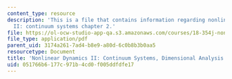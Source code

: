 ```yaml
---
content_type: resource
description: 'This is a file that contains information regarding nonlinear dynamics
  II: continuum systems chapter 2.'
file: https://ol-ocw-studio-app-qa.s3.amazonaws.com/courses/18-354j-nonlinear-dynamics-ii-continuum-systems-spring-2015/051766b6177c971b4cd0f005ddfdfe17_MIT18_354JS15_Ch2.pdf
file_type: application/pdf
parent_uid: 3174a261-7ad4-b8e9-a80d-6c0b8b3b0aa5
resourcetype: Document
title: 'Nonlinear Dynamics II: Continuum Systems, Dimensional Analysis'
uid: 051766b6-177c-971b-4cd0-f005ddfdfe17
---
```

